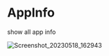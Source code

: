 # AppInfo
show all app info 

![Screenshot_20230518_162943](https://github.com/Joehaivo/AppInfo/assets/12687795/ff9d1dda-fb59-47ac-9e0c-c644ef21ab20)
